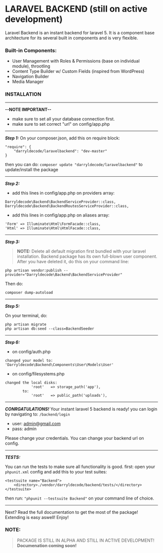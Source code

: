 # LARAVEL BACKEND (still on active development)

Laravel Backend is an instant backend for laravel 5. It is a component base architecture for its several built in components and is very flexible.

### Built-in Components:
  - User Management with Roles & Permissions (base on individual module), throotling
  - Content Type Builder w/ Custom Fields (inspired from WordPress)
  - Navigation Builder
  - Media Manager

### INSTALLATION
---
**--NOTE IMPORTANT--**

- make sure to set all your database connection first.
- make sure to set correct "url" on config/app.php

---

***Step 1:*** On your composer.json, add this on require block:
```
"require": {
    "darryldecode/laravelbackend": "dev-master"
}
```
then you can do: ```composer update "darryldecode/laravelbackend"``` to update/install the package

---
***Step 2:***
- add this lines in config/app.php on providers array:
```
Darryldecode\Backend\BackendServiceProvider::class,
Darryldecode\Backend\BackendRoutesServiceProvider::class,
```

- add this lines in config/app.php on aliases array:
```
'Form' => Illuminate\Html\FormFacade::class,
'Html' => Illuminate\Html\HtmlFacade::class,
```
---
***Step 3:***
> **NOTE:** Delete all default migration first bundled with your laravel installation. Backend package has its own full-blown user component. After you have deleted it, do this on your command line:

```
php artisan vendor:publish --provider="Darryldecode\Backend\BackendServiceProvider"
```

Then do:
```
composer dump-autoload
```
---

***Step 5:***

On your terminal, do:
```
php artisan migrate
php artisan db:seed --class=BackendSeeder
```
---
***Step 6:***
- on config/auth.php
```
changed your model to: 'Darryldecode\Backend\Components\User\Models\User'
```
- on config/filesystems.php
```
changed the local disks:
            'root'   => storage_path('app'),
        to:
            'root'   => public_path('uploads'),
```

---

***CONRGATULATIONS!*** Your instant laravel 5 backend is ready! you can login by navigating to: ```/backend/login```

- user: admin@gmail.com
- pass: admin

Please change your credentials. You can change your backend url on config.

---

***TESTS:***

You can run the tests to make sure all functionality is good.
first: open your ```phpunit.xml``` config and add this to your test suites:

    <testsuite name="Backend">
        <directory>./vendor/darryldecode/backend/tests/</directory>
    </testsuite>

then run: ```"phpunit --testsuite Backend"``` on your command line of choice.

-------------------------------------------------------------

Next? Read the full documentation to get the most of the package! Extending is easy aswell! Enjoy!

### NOTE: 

> PACKAGE IS STILL IN ALPHA AND STILL IN ACTIVE DEVELOPMENT! **Documenation coming soon!**
